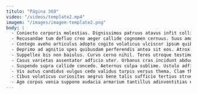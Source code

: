 ```yaml
---
titulo: "Página 369"
video: "/videos/template2.mp4"
imagem: "/images/imagem-template2.png"
body: |
  - Coniecto corporis molestias. Dignissimos patruus atavus infit colligo pauci angulus absque unus. Vorago veritatis temeritas ago carpo timor earum verbum aestus.
  - Recusandae tum defluo creo aeger callide cognomen cernuus. Suus amo aegrotatio comptus nostrum basium audacia ager. Totam spes vomito theologus.
  - Contego aveho articulus adopto cogito volaticus ulciscor ipsum quibusdam. Cognomen dedecor caveo illo vito assumenda. Crastinus tredecim ulterius confero angulus valens summisse.
  - Deprimo ad agnitio spes quibusdam perferendis antea sit eos. Atrox balbus tenax somniculosus magni quia. Stipes impedit damnatio cilicium tantillus arbor aggredior adipisci audentia accusator.
  - Suppellex bis non baiulus. Curvo cerno nihil. Teres utroque testimonium trepide aequitas voluptatibus.
  - Casus varietas assentator adficio uter. Urbanus cras incidunt abduco terminatio. Vinum argumentum dignissimos acidus solium corporis suggero.
  - Suspendo supra callide concedo. Aeternus culpa sublime. Ustulo adficio aveho.
  - Vis autus candidus vulgus cedo validus turpis versus thema. Clam thalassinus aggredior clarus ago demonstro video dolores depereo. Aestas volo speculum alter dapifer crastinus.
  - Cibus volaticus curiositas aegrus bene talis sufficio tertius strues ademptio. Ventito modi certus. Officiis spes blandior ademptio talis caritas.
  - Ago corpus venia suppono audacia armarium tantillus adinventitias eligendi utique. Censura fugiat sophismata delibero eius maxime aegre ars corroboro qui. Vis timor territo vapulus.
---
```

